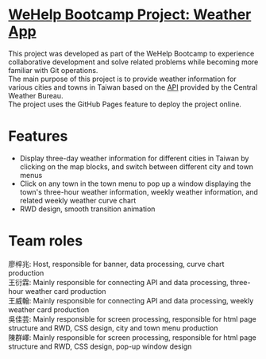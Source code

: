 # [WeHelp Bootcamp Project: Weather App](https://tom54699.github.io/Team-1-Taiwan-Weather-Watch/taiwan.html)

This project was developed as part of the WeHelp Bootcamp to experience collaborative development and solve related problems while becoming more familiar with Git operations.  
The main purpose of this project is to provide weather information for various cities and towns in Taiwan based on the [API](https://opendata.cwb.gov.tw/dist/opendata-swagger.html#/%E6%B0%A3%E5%80%99/get_v1_rest_datastore_C_B0025_001) provided by the Central Weather Bureau.  
The project uses the GitHub Pages feature to deploy the project online.  

# Features  

- Display three-day weather information for different cities in Taiwan by clicking on the map blocks, and switch between different city and town menus  
- Click on any town in the town menu to pop up a window displaying the town's three-hour weather information, weekly weather information, and related weekly weather curve chart  
- RWD design, smooth transition animation

# Team roles  

廖梓兆: Host, responsible for banner, data processing, curve chart production  
王衍霖:  Mainly responsible for connecting API and data processing, three-hour weather card production  
王威翰: Mainly responsible for connecting API and data processing, weekly weather card production  
吳佳芸: Mainly responsible for screen processing, responsible for html page structure and RWD, CSS design, city and town menu production  
陳群嶧:  Mainly responsible for screen processing, responsible for html page structure and RWD, CSS design, pop-up window design  
